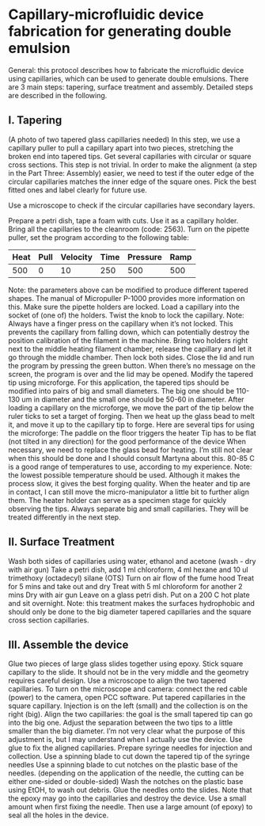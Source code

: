 # Capillary-microfluidic device fabrication for generating double emulsion

General: this protocol describes how to fabricate the microfluidic device using capillaries, which can be used to generate double emulsions. There are 3 main steps: tapering, surface treatment and assembly. Detailed steps are described in the following.

## I. Tapering

(A photo of two tapered glass capillaries needed)
In this step, we use a capillary puller to pull a capillary apart into two pieces, stretching the broken end into tapered tips.
Get several capillaries with circular or square cross sections. This step is not trivial. In order to make the alignment (a step in the Part Three: Assembly) easier, we need to test if the outer edge of the circular capillaries matches the inner edge of the square ones. Pick the best fitted ones and label clearly for future use.

Use a microscope to check if the circular capillaries have secondary layers.

Prepare a petri dish, tape a foam with cuts. Use it as a capillary holder.
Bring all the capillaries to the cleanroom (code: 2563).
Turn on the pipette puller, set the program according to the following table:

| Heat | Pull   | Velocity | Time | Pressure | Ramp |
| :------------- | :------------- | :------------- | :------------- | :------------- | :------------- |
| 500      | 0       | 10 | 250 | 500 | 500 |

Note: the parameters above can be modified to produce different tapered shapes. The manual of Micropuller P-1000 provides more information on this.
Make sure the pipette holders are locked. Load a capillary into the socket of (one of) the holders. Twist the knob to lock the capillary.
Note: Always have a finger press on the capillary when it’s not locked. This prevents the capillary from falling down, which can potentially destroy the position calibration of the filament in the machine.
Bring two holders right next to the middle heating filament chamber, release the capillary and let it go through the middle chamber. Then lock both sides.
Close the lid and run the program by pressing the green button.
When there’s no message on the screen, the program is over and the lid may be opened.
Modify the tapered tip using microforge. For this application, the tapered tips should be modified into pairs of big and small diameters. The big one should be 110-130 um in diameter and the small one should be 50-60 in diameter. After loading a capillary on the microforge, we move the part of the tip below the ruler ticks to set a target of forging. Then we heat up the glass bead to melt it, and move it up to the capillary tip to forge. Here are several tips for using the microforge:
The paddle on the floor triggers the heater
Tip has to be flat (not tilted in any direction) for the good performance of the device
When necessary, we need to replace the glass bead for heating. I’m still not clear when this should be done and I should consult Martyna about this.
80-85 C is a good range of temperatures to use, according to my experience.
Note: the lowest possible temperature should be used. Although it makes the process slow, it gives the best forging quality.
When the heater and tip are in contact, I can still move the micro-manipulator a little bit to further align them.
The heater holder can serve as a specimen stage for quickly observing the tips.
Always separate big and small capillaries. They will be treated differently in the next step.

## II. Surface Treatment

Wash both sides of capillaries using water, ethanol and acetone (wash - dry with air gun)
Take a petri dish, add 1 ml chloroform, 4 ml hexane and 10 ul trimethoxy (octadecyl) silane (OTS)
Turn on air flow of the fume hood
Treat for 5 mins and take out and dry
Treat with 5 ml chloroform for another 2 mins
Dry with air gun
Leave on a glass petri dish. Put on a 200 C hot plate and sit overnight.
Note: this treatment makes the surfaces hydrophobic and should only be done to the big diameter tapered capillaries and the square cross section capillaries.
## III. Assemble the device

Glue two pieces of large glass slides together using epoxy.
Stick square capillary to the slide. It should not be in the very middle and the geometry requires careful design.
Use a microscope to align the two tapered capillaries. To turn on the microscope and camera: connect the red cable (power) to the camera, open PCC software.
Put tapered capillaries in the square capillary. Injection is on the left (small) and the collection is on the right (big).
Align the two capillaries: the goal is the small tapered tip can go into the big one.
Adjust the separation between the two tips to a little smaller than the big diameter. I’m not very clear what the purpose of this adjustment is, but I may understand when I actually use the device.
Use glue to fix the aligned capillaries.
Prepare syringe needles for injection and collection.
Use a spinning blade to cut down the tapered tip of the syringe needles
Use a spinning blade to cut notches on the plastic base of the needles. (depending on the application of the needle, the cutting can be either one-sided or double-sided)
Wash the notches on the plastic base using EtOH, to wash out debris.
Glue the needles onto the slides. Note that the epoxy may go into the capillaries and destroy the device. Use a small amount when first fixing the needle. Then use a large amount (of epoxy) to seal all the holes in the device.
